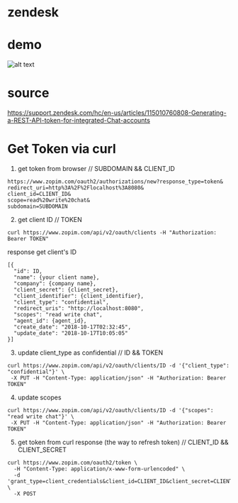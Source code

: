 # zendesk

# demo
![alt text](https://raw.githubusercontent.com/pohsiu/zendesk-chat-api/master/ezgif.com-video-to-gif.gif)

# source 
https://support.zendesk.com/hc/en-us/articles/115010760808-Generating-a-REST-API-token-for-integrated-Chat-accounts

# Get Token via curl

1. get token from browser // SUBDOMAIN && CLIENT_ID
```
https://www.zopim.com/oauth2/authorizations/new?response_type=token&
redirect_uri=http%3A%2F%2Flocalhost%3A8080&
client_id=CLIENT_ID&
scope=read%20write%20chat&
subdomain=SUBDOMAIN
```

2. get client ID  // TOKEN

```
curl https://www.zopim.com/api/v2/oauth/clients -H "Authorization: Bearer TOKEN"
```
   response get client's ID
```
[{
  "id": ID,
  "name": {your client name},
  "company": {company name},
  "client_secret": {client_secret},
  "client_identifier": {client_identifier},
  "client_type": "confidential", 
  "redirect_uris": "http://localhost:8080", 
  "scopes": "read write chat",
  "agent_id": {agent_id}, 
  "create_date": "2018-10-17T02:32:45", 
  "update_date": "2018-10-17T10:05:05"
}]
```

3. update client_type as confidential // ID && TOKEN

```
curl https://www.zopim.com/api/v2/oauth/clients/ID -d '{"client_type": "confidential"}' \
 -X PUT -H "Content-Type: application/json" -H "Authorization: Bearer TOKEN"
 ```
4. update scopes

```
curl https://www.zopim.com/api/v2/oauth/clients/ID -d '{"scopes": "read write chat"}' \
 -X PUT -H "Content-Type: application/json" -H "Authorization: Bearer TOKEN"
 ```


5. get token from curl response (the way to refresh token) // CLIENT_ID && CLIENT_SECRET
```
curl https://www.zopim.com/oauth2/token \
  -H "Content-Type: application/x-www-form-urlencoded" \
  -d 'grant_type=client_credentials&client_id=CLIENT_ID&client_secret=CLIENT_SECRET' \
  -X POST
 ```
